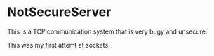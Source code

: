 # NotSecureServer
This is a TCP communication system that is very bugy and unsecure.

This was my first attemt at sockets.




